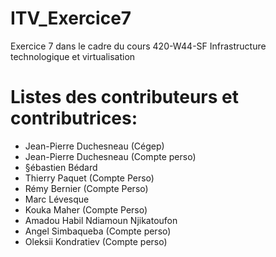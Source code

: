 # ITV_Exercice7
Exercice 7 dans le cadre du cours 420-W44-SF Infrastructure technologique et virtualisation

# Listes des contributeurs et contributrices:
- Jean-Pierre Duchesneau (Cégep)
- Jean-Pierre Duchesneau (Compte perso)
- §ébastien Bédard
- Thierry Paquet (Compte Perso)
- Rémy Bernier (Compte Perso)
- Marc Lévesque
- Kouka Maher (Compte Perso)
- Amadou Habil Ndiamoun Njikatoufon
- Angel Simbaqueba (Compte perso)
- Oleksii Kondratiev (Compte perso)
